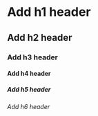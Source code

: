 # Add h1 header
## Add h2 header
### Add h3 header
#### Add h4 header
##### Add h5 header
###### Add h6 header
